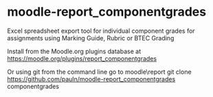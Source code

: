 moodle-report_componentgrades
=============================

Excel spreadsheet export tool for individual component grades for assignments using
Marking Guide, Rubric or BTEC Grading

Install from the Moodle.org plugins database at
https://moodle.org/plugins/report_componentgrades

Or using git from the command line go to moodle\report
git clone https://github.com/pauln/moodle-report_componentgrades componentgrades
